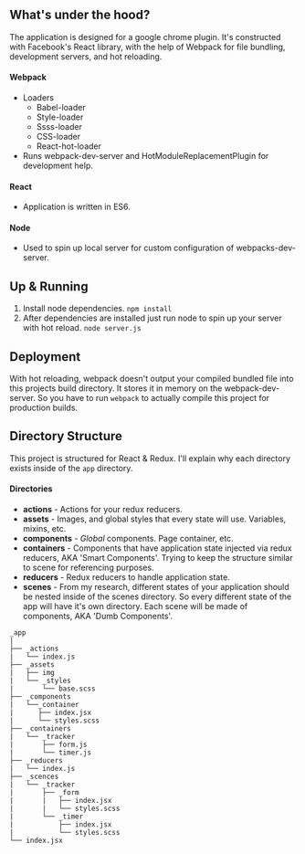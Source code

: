 ## What's under the hood?
The application is designed for a google chrome plugin. It's constructed with Facebook's React library, with the help of Webpack for file bundling, development servers, and hot reloading.

#### Webpack
- Loaders
  - Babel-loader
  - Style-loader
  - Ssss-loader
  - CSS-loader
  - React-hot-loader
- Runs webpack-dev-server and HotModuleReplacementPlugin for development help.

#### React
- Application is written in ES6.

#### Node
- Used to spin up local server for custom configuration of webpacks-dev-server.

## Up & Running
1. Install node dependencies. `npm install`
2. After dependencies are installed just run node to spin up your server with hot reload. `node server.js`


## Deployment
With hot reloading, webpack doesn't output your compiled bundled file into this projects build directory. It stores it in memory on the webpack-dev-server. So you have to run `webpack` to actually compile this project for production builds.


## Directory Structure
This project is structured for React & Redux. I'll explain why each directory exists inside of the `app` directory.<br>
#### Directories
- **actions** - Actions for your redux reducers.
- **assets** - Images, and global styles that every state will use. Variables, mixins, etc.
- **components** - _Global_ components. Page container, etc.
- **containers** - Components that have application state injected via redux reducers, AKA 'Smart Components'. Trying to keep the structure similar to scene for referencing purposes.
- **reducers** - Redux reducers to handle application state.
- **scenes** - From my research, different states of your application should be nested inside of the scenes directory. So every different state of the app will have it's own directory. Each scene will be made of components, AKA 'Dumb Components'.



```
_app
|
├── _actions
|   └── index.js
├── _assets
|   ├── img
|   └── _styles
|       └── base.scss
├── _components
|   └──_container
|      ├── index.jsx
|      └── styles.scss
├── _containers
|   └── _tracker
|       ├── form.js
|       └── timer.js
├── _reducers
|   └── index.js
├── _scences
|   └── _tracker
|       ├── _form
|       |   ├── index.jsx
|       |   └── styles.scss
|       └── _timer
|           ├── index.jsx
|           └── styles.scss
└── index.jsx
```
